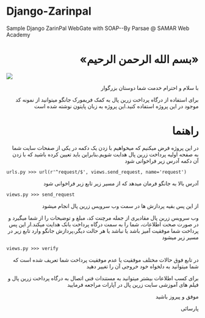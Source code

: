 # Django-Zarinpal
Sample Django ZarinPal WebGate with SOAP--By Parsae @ SAMAR Web Academy

<h1 dir="rtl">«بسم الله الرحمن الرحیم»</h1>
<img src="https://raw.githubusercontent.com/aparsaee/Django-Zarinpal/master/zarinpal-logo.png">
<p dir="rtl">با سلام و احترام خدمت شما دوستان بزرگوار</p>

<p dir="rtl">برای استفاده از درگاه پرداخت زرین پال به کمک فریمورک جانگو میتوانید از نمونه کد موجود در این پروژه استفاده کنید.این پروژه به زبان پایتون نوشته شده است</p>


<h1 dir="rtl">راهنما</h1>

<p dir="rtl">در این پروژه فرض میکنیم که میخواهیم با زدن یک دکمه در یکی از صفحات سایت شما به صفحه اولیه پرداخت زرین پال هدایت شویم.بنابراین باید تعیین کرده باشید که با زدن آن دکمه آدرس زیر فراخوانی شود
</p>

<pre><code>urls.py >>> url(r'^request/$', views.send_request, name='request')</code></pre>
<p dir="rtl">آدرس بالا به جانگو فرمان میدهد که از مسیر زیر تابع زیر فراخوانی شود</p>

<pre><code>views.py >>> send_request </code></pre>
<p dir="rtl">از این پس بقیه پردازش ها در سمت وب سرویس زرین پال انجام میشود</p>

<p dir="rtl">وب سرویس زرین پال مقادیری از جمله مرچنت کد، مبلغ و توضیحات را از شما میگیرد و در صورت صحت اطلاعات، شما را به سمت درگاه پرداخت بانک هدایت میکند.ار این پس پرداخت شما موفقیت آمیز باشد یا نباشد یا هر حالت دیگر،پردازش جانگو وارد تابع زیر در مسیر زیر میشود</p>

<pre><code>views.py >>> verify </code></pre>
<p dir="rtl">در تابع فوق حالات مختلف موفقیت یا عدم موفقیت پرداخت شما تعریف شده است که شما میتوانید به دلخواه خود خروجی آن را تغییر دهید</p>

<p dir="rtl">برای کسب اطلاعات بیشتر میتوانید به مستندات فنی اتصال به درگاه پرداخت زرین پال و فیلم های آموزشی سایت زرین پال در آپارات مراجعه فرمایید</p>


<p dir="rtl">موفق و پیروز باشید</p>

<p dir="rtl">پارسائی
</p>
